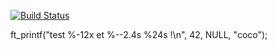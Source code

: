 [![Build Status](https://travis-ci.org/hugohow/ft_printf.svg?branch=master)](https://travis-ci.org/hugohow/ft_printf)

ft_printf("test %-12x et %--2.4s %24s !\n", 42, NULL, "coco");
